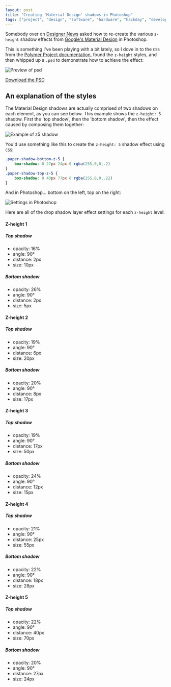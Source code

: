 ```yaml
---
layout: post
title: "Creating 'Material Design' shadows in Photoshop"
tags: ["project", "design", "software", "hardware", "hackday", "development"]
---
```


Somebody over on [Designer News](https://news.layervault.com/) asked how to re-create the various `z-height` shadow effects from [Google's Material Design](http://www.google.co.uk/design/spec/material-design/introduction.html) in Photoshop.

<!-- more -->

This is something I've been playing with a bit lately, so I dove in to the `CSS` from the [Polymer Project documentation](https://www.polymer-project.org/docs/elements/material.html#shadow-effect), found the `z-height` styles, and then whipped up a `.psd` to demonstrate how to achieve the effect:

![Preview of psd](http://i.imgur.com/pEevcJ5.png)

[Download the PSD](https://www.dropbox.com/s/vjupzyizfiinko2/material-z-height.psd?dl=0)

## An explanation of the styles

The Material Design shadows are actually comprised of two shadows on each element, as you can see below. This example shows the `z-height: 5` shadow. First the 'top shadow', then the 'bottom shadow', then the effect caused by composing them together:

![Example of z5 shadow](http://i.imgur.com/fCeLGoe.png)

You'd use something like this to create the `z-height: 5` shadow effect using `CSS`:

```css
.paper-shadow-bottom-z-5 {
    box-shadow: 0 27px 24px 0 rgba(255,0,0,.2)
}
.paper-shadow-top-z-5 {
    box-shadow: 0 40px 77px 0 rgba(255,0,0,.22)
}
```

And in Photoshop... bottom on the left, top on the right:

![Settings in Photoshop](http://i.imgur.com/ruwAkDd.png)


Here are all of the drop shadow layer effect settings for each `z-height` level:

#### Z-height 1
##### Top shadow
- opacity: 16%
- angle: 90°
- distance: 2px
- size: 10px

##### Bottom shadow
- opacity: 26%
- angle: 90°
- distance: 2px
- size: 5px

#### Z-height 2
##### Top shadow
- opacity: 19%
- angle: 90°
- distance: 6px
- size: 20px

##### Bottom shadow
- opacity: 20%
- angle: 90°
- distance: 8px
- size: 17px

#### Z-height 3
##### Top shadow
- opacity: 19%
- angle: 90°
- distance: 17px
- size: 50px

##### Bottom shadow
- opacity: 24%
- angle: 90°
- distance: 12px
- size: 15px

#### Z-height 4
##### Top shadow
- opacity: 21%
- angle: 90°
- distance: 25px
- size: 55px

##### Bottom shadow
- opacity: 22%
- angle: 90°
- distance: 18px
- size: 28px

#### Z-height 5
##### Top shadow
- opacity: 22%
- angle: 90°
- distance: 40px
- size: 70px

##### Bottom shadow
- opacity: 20%
- angle: 90°
- distance: 27px
- size: 24px

